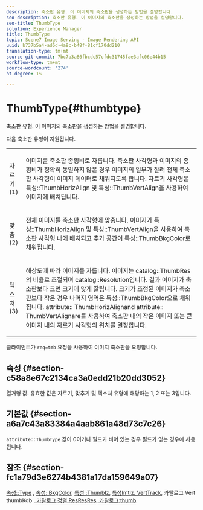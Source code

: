 ```yaml
---
description: 축소판 유형. 이 이미지의 축소판을 생성하는 방법을 설명합니다.
seo-description: 축소판 유형. 이 이미지의 축소판을 생성하는 방법을 설명합니다.
seo-title: ThumbType
solution: Experience Manager
title: ThumbType
topic: Scene7 Image Serving - Image Rendering API
uuid: b737b5a4-ad6d-4a9c-b48f-81cf170dd210
translation-type: tm+mt
source-git-commit: 7bc7b3a86fbcdc57cfdc31745fae3afc06e44b15
workflow-type: tm+mt
source-wordcount: '274'
ht-degree: 1%

---
```



# ThumbType{#thumbtype}

축소판 유형. 이 이미지의 축소판을 생성하는 방법을 설명합니다.

다음 축소판 유형이 지원됩니다.

<table id="simpletable_874E4190A1DC4FB0AE1B2E3734746527"> 
 <tr class="strow"> 
  <td class="stentry"> <p>자르기(1) </p></td> 
  <td class="stentry"> <p>이미지를 축소판 종횡비로 자릅니다. 축소판 사각형과 이미지의 종횡비가 정확히 동일하지 않은 경우 이미지의 일부가 잘려 전체 축소판 사각형이 이미지 데이터로 채워지도록 합니다. 자르기 사각형은 <span class="codeph"> 특성::ThumbHorizAlign</span> 및 <span class="codeph"> 특성::ThumbVertAlign</span>을 사용하여 이미지에 배치됩니다. </p></td> 
 </tr> 
 <tr class="strow"> 
  <td class="stentry"> <p>맞춤(2) </p></td> 
  <td class="stentry"> <p>전체 이미지를 축소판 사각형에 맞춥니다. 이미지가 <span class="codeph"> 특성::ThumbHorizAlign</span> 및 <span class="codeph"> 특성::ThumbVertAlign</span>을 사용하여 축소판 사각형 내에 배치되고 추가 공간이 <span class="codeph"> 특성::ThumbBkgColor</span>로 채워집니다. </p></td> 
 </tr> 
 <tr class="strow"> 
  <td class="stentry"> <p>텍스처(3) </p></td> 
  <td class="stentry"> <p>해상도에 따라 이미지를 자릅니다. 이미지는 <span class="codeph"> catalog::ThumbRes</span>의 비율로 조절되며 <span class="codeph"> catalog::Resolution</span>입니다. 결과 이미지가 축소판보다 크면 크기에 맞게 잘립니다. 크기가 조정된 이미지가 축소판보다 작은 경우 나머지 영역은 <span class="codeph"> 특성::ThumbBkgColor</span>으로 채워집니다. <span class="codeph"> attribute::</span> ThumbHorizAlignand  <span class="codeph"> attribute::</span> ThumbVertAlignare를 사용하여 축소판 내의 작은 이미지 또는 큰 이미지 내의 자르기 사각형의 위치를 결정합니다. </p></td> 
 </tr> 
</table>

클라이언트가 `req=tmb` 요청을 사용하여 이미지 축소판을 요청합니다.

## 속성 {#section-c58a8e67c2134ca3a0edd21b20dd3052}

열거형 값. 유효한 값은 자르기, 맞추기 및 텍스처 유형에 해당하는 1, 2 또는 3입니다.

## 기본값 {#section-a6a7c43a83384a4aab861a48d73c7c26}

`attribute::ThumbType` 값이 0이거나 필드가 비어 있는 경우 필드가 없는 경우에 사용됩니다.

## 참조 {#section-fc1a79d3e6274b4381a17da159649a07}

[속성::Type](../../../../../../is-api/image-catalog/image-serving-api-ref/c-image-catalog-reference/c-attributes-reference/r-thumbtype.md#reference-329e9dbf3e5f49548d1eb61915b538f5) ,  [속성::BkgColor](../../../../../../is-api/image-catalog/image-serving-api-ref/c-image-catalog-reference/c-attributes-reference/r-thumbbkgcolor.md#reference-8e38088e79a54446a9106d0b93c9b31e),  [특성::ThumbIz](../../../../../../is-api/image-catalog/image-serving-api-ref/c-image-catalog-reference/c-attributes-reference/r-thumbhorizalign.md#reference-0ae8b88669df4769a9053b22aca33691),  [특성ImtIz, VertTrack](../../../../../../is-api/image-catalog/image-serving-api-ref/c-image-catalog-reference/c-attributes-reference/r-thumbvertalign.md#reference-d47c6b34588c4855b04ad134e472f04f), 카탈로그 Vert thumbKdb [ ](../../../../../../is-api/image-catalog/image-serving-api-ref/c-image-catalog-reference/c-image-svg-data-reference/c-image-data-reference/r-thumbres-cat.md#reference-eedb9991397347c3bed5bd0a785c4c69)  [ ](../../../../../../is-api/image-catalog/image-serving-api-ref/c-image-catalog-reference/c-image-svg-data-reference/c-image-data-reference/r-resolution-cat.md#reference-de489f5f36b64bd0831749546f8728e1)  [ ](../../../../../../is-api/http-ref/image-serving-api-ref/c-http-protocol-reference/c-command-reference/r-req/r-req.md#reference-907cdb4a97034db7ad94695f25552e76)  [, 카탈로그 정렬 ResResRes, 카탈로그:thumb](../../../../../../is-api/http-ref/image-serving-api-ref/c-http-protocol-reference/c-notes-on-server-behavior/r-thumbnail-scaling.md#reference-0f71817f721d4913b34816758d69b07f)

